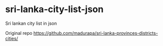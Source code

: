 # sri-lanka-city-list-json
Sri lankan city list in json

Original repo
https://github.com/madurapa/sri-lanka-provinces-districts-cities/
